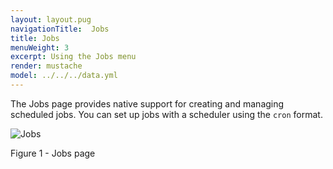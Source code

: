 ```yaml
---
layout: layout.pug
navigationTitle:  Jobs
title: Jobs
menuWeight: 3
excerpt: Using the Jobs menu
render: mustache
model: ../../../data.yml
---
```


The Jobs page provides native support for creating and managing scheduled jobs. You can set up jobs with a scheduler using the `cron` format.

![Jobs](/1.13/img/GUI-Jobs-Jobs_Table-1_12.png)

Figure 1 - Jobs page
